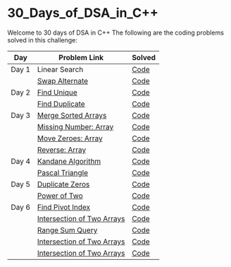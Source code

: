 # 30_Days_of_DSA_in_C++

Welcome to 30 days of DSA in C++
The following are the coding problems solved in this challenge:


| Day | Problem Link| Solved |
|----| ------------- |--------|
| Day 1 | Linear Search | [Code](https://github.com/Shiw2807/30_Days_of_DSA/blob/main/Day_01/linear_search.cpp) | 
|  | [Swap Alternate](https://www.codingninjas.com/codestudio/problems/swap-alternate_624941)| [Code](https://github.com/Shiw2807/30_Days_of_DSA/blob/main/Day_01/swap_alternate.cpp) |
| Day 2 | [Find Unique](https://www.codingninjas.com/codestudio/problems/find-unique_625159) | [Code](https://github.com/Shiw2807/30_Days_of_DSA/blob/main/Day_02/find_unique.cpp) | 
|  | [Find Duplicate](https://www.codingninjas.com/codestudio/problems/find-duplicate-in-array_1112602)| [Code](https://github.com/Shiw2807/30_Days_of_DSA/blob/main/Day_02/find_duplicate.cpp) |
| Day 3 | [Merge Sorted Arrays](https://www.codingninjas.com/codestudio/problems/ninja-and-sorted-arrays_1214628) | [Code](https://github.com/Shiw2807/30_Days_of_DSA/blob/main/Day_03/merge_sorted.cpp) | 
|  | [Missing Number: Array](https://leetcode.com/problems/missing-number/)| [Code](https://github.com/Shiw2807/30_Days_of_DSA/blob/main/Day_03/missing_number.cpp) |
|  | [Move Zeroes: Array](https://www.codingninjas.com/codestudio/problem-details/interview-shuriken-41-move-zeroes-to-end_240143)| [Code](https://github.com/Shiw2807/30_Days_of_DSA/blob/main/Day_03/move_zeroes.cpp) |
|  | [Reverse: Array](https://www.codingninjas.com/codestudio/problems/reverse-the-array_1262298)| [Code](https://github.com/Shiw2807/30_Days_of_DSA/blob/main/Day_03/reverse.cpp) |
| Day 4 | [Kandane Algorithm](https://leetcode.com/problems/maximum-subarray/) | [Code](https://github.com/Shiw2807/30_Days_of_DSA/blob/main/Day_04/kandane.cpp) | 
|  | [Pascal Triangle](https://leetcode.com/problems/pascals-triangle/)| [Code](https://github.com/Shiw2807/30_Days_of_DSA/blob/main/Day_04/pascal_triangle.cpp) |
| Day 5 | [Duplicate Zeros](https://leetcode.com/problems/duplicate-zeros/submissions/) | [Code](https://github.com/Shiw2807/30_Days_of_DSA/blob/main/Day_05/duplicate_zeroes.cpp) | 
|  | [Power of Two](https://leetcode.com/problems/power-of-two/)| [Code](https://github.com/Shiw2807/30_Days_of_DSA/blob/main/Day_05/powerOfTwo.cpp) |
| Day 6 | [Find Pivot Index](https://leetcode.com/problems/find-pivot-index/submissions/) | [Code](https://github.com/Shiw2807/30_Days_of_DSA/blob/main/Day_05/duplicate_zeroes.cpp) | 
|  | [Intersection of Two Arrays](https://leetcode.com/problems/intersection-of-two-arrays/)| [Code](https://github.com/Shiw2807/30_Days_of_DSA/blob/main/Day_05/powerOfTwo.cpp) |
|  | [Range Sum Query](https://leetcode.com/problems/intersection-of-two-arrays/)| [Code](https://github.com/Shiw2807/30_Days_of_DSA/blob/main/Day_05/powerOfTwo.cpp) |
|  | [Intersection of Two Arrays](https://leetcode.com/problems/intersection-of-two-arrays/)| [Code](https://github.com/Shiw2807/30_Days_of_DSA/blob/main/Day_05/powerOfTwo.cpp) |
|  | [Intersection of Two Arrays](https://leetcode.com/problems/intersection-of-two-arrays/)| [Code](https://github.com/Shiw2807/30_Days_of_DSA/blob/main/Day_05/powerOfTwo.cpp) |


